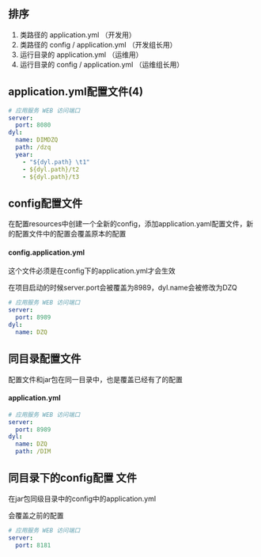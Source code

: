 ## 排序

1. 类路径的 application.yml  （开发用）
2. 类路径的 config / application.yml （开发组长用）
3. 运行目录的 application.yml （运维用）
4. 运行目录的 config / application.yml （运维组长用）

## application.yml配置文件(4)

```yml
# 应用服务 WEB 访问端口
server:
  port: 8080
dyl:
  name: DIMDZQ
  path: /dzq
  year:
    - "${dyl.path} \t1"
    - ${dyl.path}/t2
    - ${dyl.path}/t3
```

## config配置文件

在配置resources中创建一个全新的config，添加application.yaml配置文件，新的配置文件中的配置会覆盖原本的配置

#### config.application.yml

这个文件必须是在config下的application.yml才会生效	

在项目启动的时候server.port会被覆盖为8989，dyl.name会被修改为DZQ

```yml
# 应用服务 WEB 访问端口
server:
  port: 8989
dyl:
  name: DZQ
```

## 同目录配置文件

配置文件和jar包在同一目录中，也是覆盖已经有了的配置

#### application.yml

```yml
# 应用服务 WEB 访问端口
server:
  port: 8989
dyl:
  name: DZQ
  path: /DIM
```

## 同目录下的config配置 文件

在jar包同级目录中的config中的application.yml

会覆盖之前的配置

``` yml
# 应用服务 WEB 访问端口
server:
  port: 8181
```

